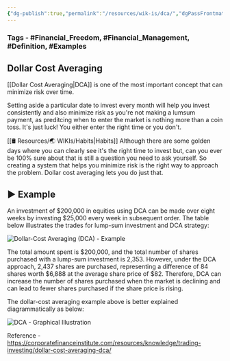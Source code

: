 ```yaml
---
{"dg-publish":true,"permalink":"/resources/wik-is/dca/","dgPassFrontmatter":true,"noteIcon":"3","created":"2023-11-14T21:08:34.009+05:30","updated":"2023-12-12T23:35:00.781+05:30"}
---
```


### Tags - #Financial_Freedom, #Financial_Management, #Definition, #Examples 

## Dollar Cost Averaging
[[Dollar Cost Averaging\|DCA]] is one of the most important concept that can minimize risk over time.

Setting aside a particular date to invest every month will help you invest consistently and also minimize risk as you're not making a lumsum payment, as preditcing when to enter the market is nothing more than a coin toss. It's just luck! You either enter the right time or you don't.

[[🛢️ Resources/🌏 WIKIs/Habits\|Habits]] Although there are some golden days where you can clearly see it's the right time to invest but, can you ever be 100% sure about that is still a question you need to ask yourself. So creating a system that helps you minimize risk is the right way to approach the problem. Dollar cost averaging lets you do just that.

## ▶ Example

An investment of $200,000 in equities using DCA can be made over eight weeks by investing $25,000 every week in subsequent order. The table below illustrates the trades for lump-sum investment and DCA strategy:

![Dollar-Cost Averaging (DCA) - Example](https://cdn.corporatefinanceinstitute.com/assets/dollar-cost-averaging-dca1.png)

The total amount spent is $200,000, and the total number of shares purchased with a lump-sum investment is 2,353. However, under the DCA approach, 2,437 shares are purchased, representing a difference of 84 shares worth $6,888 at the average share price of $82. Therefore, DCA can increase the number of shares purchased when the market is declining and can lead to fewer shares purchased if the share price is rising.

The dollar-cost averaging example above is better explained diagrammatically as below:

![DCA - Graphical Illustration](https://cdn.corporatefinanceinstitute.com/assets/dollar-cost-averaging-dca2.png)

Reference - https://corporatefinanceinstitute.com/resources/knowledge/trading-investing/dollar-cost-averaging-dca/